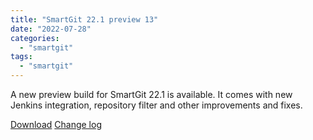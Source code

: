 ```yaml
---
title: "SmartGit 22.1 preview 13"
date: "2022-07-28"
categories: 
  - "smartgit"
tags: 
  - "smartgit"
---
```


A new preview build for SmartGit 22.1 is available. It comes with new Jenkins integration, repository filter and other improvements and fixes.

[Download](http://www.syntevo.com/smartgit/preview) [Change log](http://www.syntevo.com/smartgit/changelog-eap.txt)
